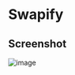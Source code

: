 # Swapify

## Screenshot
![image](https://github.com/HarjjotSinghh/Swapify-New/assets/114088280/11e64a04-c193-44c6-a7af-1c689811ca84)
